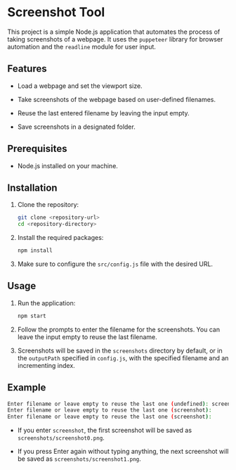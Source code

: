 # Screenshot Tool

This project is a simple Node.js application that automates the process of taking screenshots of a webpage. It uses the `puppeteer` library for browser automation and the `readline` module for user input.

## Features

-   Load a webpage and set the viewport size.

-   Take screenshots of the webpage based on user-defined filenames.

-   Reuse the last entered filename by leaving the input empty.

-   Save screenshots in a designated folder.

## Prerequisites

-   Node.js installed on your machine.

## Installation

1. Clone the repository:

    ```bash
    git clone <repository-url>
    cd <repository-directory>
    ```

2. Install the required packages:

    ```bash
    npm install
    ```

3. Make sure to configure the `src/config.js` file with the desired URL.

## Usage

1. Run the application:

    ```bash
    npm start
    ```

2. Follow the prompts to enter the filename for the screenshots. You can leave the input empty to reuse the last filename.

3. Screenshots will be saved in the `screenshots` directory by default, or in the `outputPath` specified in `config.js`, with the specified filename and an incrementing index.

## Example

```bash
Enter filename or leave empty to reuse the last one (undefined): screenshot
Enter filename or leave empty to reuse the last one (screenshot):
Enter filename or leave empty to reuse the last one (screenshot):
```

-   If you enter `screenshot`, the first screenshot will be saved as `screenshots/screenshot0.png`.

-   If you press Enter again without typing anything, the next screenshot will be saved as `screenshots/screenshot1.png`.
